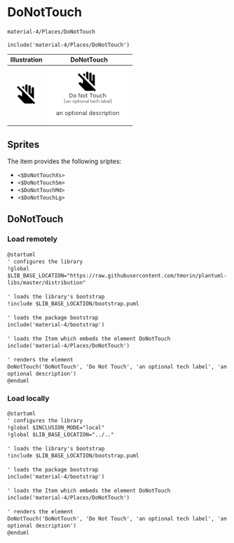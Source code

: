 # DoNotTouch


```text
material-4/Places/DoNotTouch
```

```text
include('material-4/Places/DoNotTouch')
```



| Illustration | DoNotTouch |
| :---: | :---: |
| ![illustration for Illustration](../../material-4/Places/DoNotTouch.png) | ![illustration for DoNotTouch](../../material-4/Places/DoNotTouch.Local.png) |



## Sprites
The item provides the following sriptes:

- `<$DoNotTouchXs>`
- `<$DoNotTouchSm>`
- `<$DoNotTouchMd>`
- `<$DoNotTouchLg>`





## DoNotTouch

### Load remotely
```plantuml
@startuml
' configures the library
!global $LIB_BASE_LOCATION="https://raw.githubusercontent.com/tmorin/plantuml-libs/master/distribution"

' loads the library's bootstrap
!include $LIB_BASE_LOCATION/bootstrap.puml

' loads the package bootstrap
include('material-4/bootstrap')

' loads the Item which embeds the element DoNotTouch
include('material-4/Places/DoNotTouch')

' renders the element
DoNotTouch('DoNotTouch', 'Do Not Touch', 'an optional tech label', 'an optional description')
@enduml
```

### Load locally
```plantuml
@startuml
' configures the library
!global $INCLUSION_MODE="local"
!global $LIB_BASE_LOCATION="../.."

' loads the library's bootstrap
!include $LIB_BASE_LOCATION/bootstrap.puml

' loads the package bootstrap
include('material-4/bootstrap')

' loads the Item which embeds the element DoNotTouch
include('material-4/Places/DoNotTouch')

' renders the element
DoNotTouch('DoNotTouch', 'Do Not Touch', 'an optional tech label', 'an optional description')
@enduml
```

